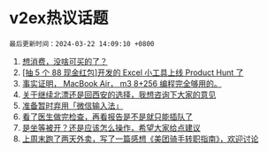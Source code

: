 # v2ex热议话题

`最后更新时间：2024-03-22 14:09:10 +0800`

1. [想消费，没啥可买的了？](https://www.v2ex.com/t/1025751)
1. [[抽 5 个 88 现金红包]开发的 Excel 小工具上线 Product Hunt 了](https://www.v2ex.com/t/1025770)
1. [事实证明， MacBook Air， m3 8+256 编程完全够用的。](https://www.v2ex.com/t/1025889)
1. [关于继续北漂还是回西安的选择，我想咨询下大家的意见](https://www.v2ex.com/t/1025761)
1. [准备暂时弃用「微信输入法」](https://www.v2ex.com/t/1025936)
1. [看了医生做完检查，再看报告是不是就只能插队了](https://www.v2ex.com/t/1025783)
1. [是坐等被开？还是应该怎么操作，希望大家给点建议](https://www.v2ex.com/t/1025957)
1. [上周末跑了两天外卖，写了一篇感想《美团骑手转职指南》，欢迎讨论](https://www.v2ex.com/t/1025993)

